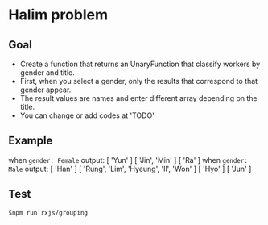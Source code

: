 # Halim problem

## Goal
- Create a function that returns an UnaryFunction that classify workers by gender and title.
- First, when you select a gender, only the results that correspond to that gender appear.
- The result values are names and enter different array depending on the title.
- You can change or add codes at 'TODO'

## Example
when `gender: Female`
output:
[ 'Yun' ]
[ 'Jin', 'Min' ]
[ 'Ra' ]
when `gender: Male`
output:
[ 'Han' ]
[ 'Rung', 'Lim', 'Hyeung', 'Il', 'Won' ]
[ 'Hyo' ]
[ 'Jun' ]

## Test
`$npm run rxjs/grouping`
